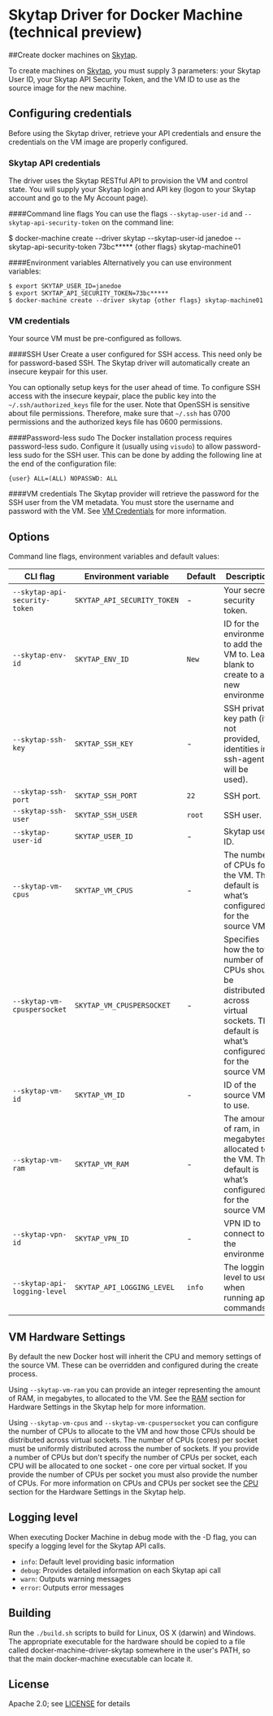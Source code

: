 # Skytap Driver for Docker Machine (technical preview)
##Create docker machines on [Skytap](http://www.skytap.com).

To create machines on [Skytap](http://www.skytap.com), you must supply 3 parameters: your Skytap User ID, your Skytap API Security Token, and the VM ID to use as the source image for the new machine.

## Configuring credentials
Before using the Skytap driver, retrieve your API credentials and ensure the credentials on the VM image are properly configured.

### Skytap API credentials
The driver uses the Skytap RESTful API to provision the VM and control state. You will supply your Skytap login and API key (logon to your Skytap account and go to the My Account page).

####Command line flags
You can use the flags `--skytap-user-id` and `--skytap-api-security-token` on the command line:

  $ docker-machine create --driver skytap --skytap-user-id janedoe --skytap-api-security-token 73bc***** {other flags} skytap-machine01

####Environment variables
Alternatively you can use environment variables:

    $ export SKYTAP_USER_ID=janedoe
    $ export SKYTAP_API_SECURITY_TOKEN=73bc*****
    $ docker-machine create --driver skytap {other flags} skytap-machine01

### VM credentials
Your source VM must be pre-configured as follows.

####SSH User
Create a user configured for SSH access. This need only be for password-based SSH. The Skytap driver will automatically create an insecure keypair for this user.

You can optionally setup keys for the user ahead of time. To configure SSH access with the insecure keypair, place the public key into the `~/.ssh/authorized_keys` file for the user. Note that OpenSSH is sensitive about file permissions. Therefore, make sure that `~/.ssh` has 0700 permissions and the authorized keys file has 0600 permissions.

####Password-less sudo
The Docker installation process requires password-less sudo. Configure it (usually using `visudo`) to allow password-less sudo for the SSH user. This can be done by adding the following line at the end of the configuration file:

  `{user} ALL=(ALL) NOPASSWD: ALL`

####VM credentials
The Skytap provider will retrieve the password for the SSH user from the VM metadata. You must store the username and password with the VM. See [VM Credentials](http://help.skytap.com/#VM_Settings_Credentials.html) for more information.

## Options

Command line flags, environment variables and default values:

| CLI flag                                 | Environment variable        | Default          | Description
| ---------------------------------------- | ----------------------------| ---------------- | -----------
| `--skytap-api-security-token`            | `SKYTAP_API_SECURITY_TOKEN` | -                | Your secret security token.
| `--skytap-env-id`                        | `SKYTAP_ENV_ID`             | `New`            | ID for the environment to add the VM to. Leave blank to create to a new environment.
| `--skytap-ssh-key`                       | `SKYTAP_SSH_KEY`            | -                | SSH private key path (if not provided, identities in ssh-agent will be used).
| `--skytap-ssh-port`                      | `SKYTAP_SSH_PORT`           | `22`             | SSH port.
| `--skytap-ssh-user`                      | `SKYTAP_SSH_USER`           | `root`           | SSH user.
| `--skytap-user-id`                       | `SKYTAP_USER_ID`            | -                | Skytap user ID.
| `--skytap-vm-cpus`                       | `SKYTAP_VM_CPUS`            | -                | The number of CPUs for the VM. The default is what’s configured for the source VM.
| `--skytap-vm-cpuspersocket`              | `SKYTAP_VM_CPUSPERSOCKET`   | -                | Specifies how the total number of CPUs should be distributed across virtual sockets. The default is what’s configured for the source VM.
| `--skytap-vm-id`                         | `SKYTAP_VM_ID`              | -                | ID of the source VM to use.
| `--skytap-vm-ram`                        | `SKYTAP_VM_RAM`             | -                | The amount of ram, in megabytes, allocated to the VM. The default is what’s configured for the source VM.
| `--skytap-vpn-id`                        | `SKYTAP_VPN_ID`             | -                | VPN ID to connect to the environment.
| `--skytap-api-logging-level`             | `SKYTAP_API_LOGGING_LEVEL`  | `info`           | The logging level to use when running api commands.

## VM Hardware Settings
By default the new Docker host will inherit the CPU and memory settings of the source VM. These can be overridden and configured during the create process.

Using `--skytap-vm-ram` you can provide an integer representing the amount of RAM, in megabytes, to allocated to the VM. See the [RAM](http://help.skytap.com/Hardware.html?#RAMMB) section for Hardware Settings in the Skytap help for more information.

Using `--skytap-vm-cpus` and `--skytap-vm-cpuspersocket` you can configure the number of CPUs to allocate to the VM and how those CPUs should be distributed across virtual sockets. The number of CPUs (cores) per socket must be uniformly distributed across the number of sockets. If you provide a number of CPUs but don't specify the number of CPUs per socket, each CPU will be allocated to one socket - one core per virtual socket. If you provide the number of CPUs per socket you must also provide the number of CPUs. For more information on CPUs and CPUs per socket see the [CPU](http://help.skytap.com/Hardware.html?#CPUs) section for the Hardware Settings in the Skytap help. 

## Logging level
When executing Docker Machine in debug mode with the -D flag, you can specify a logging level for the Skytap API calls.

-  `info`: Default level providing basic information
-  `debug`: Provides detailed information on each Skytap api call
-  `warn`: Outputs warning messages
-  `error`: Outputs error messages

## Building
Run the `./build.sh` scripts to build for Linux, OS X (darwin) and Windows. The appropriate executable for the hardware should be copied to a file called docker-machine-driver-skytap somewhere in the user's PATH, so that the main docker-machine executable can locate it.

## License
Apache 2.0; see [LICENSE](LICENSE) for details
